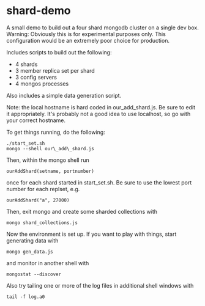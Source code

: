 shard-demo
==========

A small demo to build out a four shard mongodb cluster on a single dev box. Warning: Obviously this is for experimental purposes only. This configuration would be an extremely poor choice for production.

Includes scripts to build out the following:
- 4 shards
- 3 member replica set per shard
- 3 config servers
- 4 mongos processes 

Also includes a simple data generation script.

Note: the local hostname is hard coded in our\_add\_shard.js. Be sure to edit it appropriately. It's probably not a good idea to use localhost, so go with your correct hostname.

To get things running, do the following:

    ./start_set.sh
    mongo --shell our\_add\_shard.js

Then, within the mongo shell run

    ourAddShard(setname, portnumber)

once for each shard started in start_set.sh. Be sure to use the lowest port number for each replset, e.g.

    ourAddShard("a", 27000)

Then, exit mongo and create some sharded collections with

    mongo shard_collections.js

Now the environment is set up. If you want to play with things, start generating data with 

    mongo gen_data.js

and monitor in another shell with

    mongostat --discover

Also try tailing one or more of the log files in additional shell windows with

    tail -f log.a0
